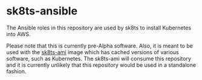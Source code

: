 # sk8ts-ansible

The Ansible roles in this repository are used by sk8ts to install Kubernetes into AWS.

Please note that this is currently pre-Alpha software. Also, it is meant to be used with the [sk8ts-ami](https://github.com/sk8ts/sk8ts-ami) image which has cached versions of various software, such as Kubernetes. The sk8ts-ami will consume this repository and it is currently unlikely that this repository would be used in a standalone fashion.
